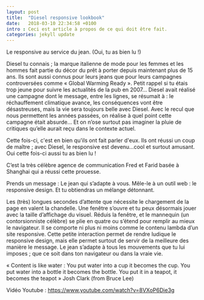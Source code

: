 ```yaml
---
layout: post
title:  "Diesel responsive lookbook"
date:   2018-03-10 22:34:58 +0100
intro : Ceci est article à propos de ce qui doit être fait.
categories: jekyll update
---
```

Le responsive au service du jean. (Oui, tu as bien lu !)

Diesel tu connais ; la marque italienne de mode pour les femmes et les hommes fait partie du décor du prêt à porter depuis maintenant plus de 15 ans.
Ils sont aussi connus pour leurs jeans que pour leurs campagnes controversées comme « Global Warming Ready ». Petit rappel si tu étais trop jeune pour suivre les actualités de la pub en 2007... Diesel avait réalisé une campagne dont le message, entre les lignes, se résumait à : le réchauffement climatique avance, les conséquences vont être désastreuses, mais la vie sera toujours belle avec Diesel. Avec le recul que nous permettent les années passées, on réalise à quel point cette campagne était absurde… Et on n’ose surtout pas imaginer la pluie de critiques qu’elle aurait reçu dans le contexte actuel.

Cette fois-ci, c'est en bien qu'ils ont fait parler d'eux. Ils ont réussi un coup de maître ; avec Diesel, le responsive est devenu...cool et surtout amusant. Oui cette fois-ci aussi tu as bien lu !


C’est la très célèbre agence de communication Fred et Farid basée à Shanghai qui a réussi cette prouesse.

Prends un message : Le jean qui s’adapte à vous. Mêle-le à un outil web : le responsive design. Et tu obtiendras un mélange détonnant.

Les (très) longues secondes d’attente que nécessite le chargement de la page en valent la chandelle. Une fenêtre s’ouvre et tu peux désormais jouer avec la taille d’affichage du visuel. Réduis la fenêtre, et le mannequin (un contorsionniste célèbre) se plie en quatre ou s’étend pour remplir au mieux le navigateur. Il se comporte ni plus ni moins comme le contenu lambda d’un site responsive.
Cette petite interaction permet de rendre ludique le responsive design, mais elle permet surtout de servir de la meilleure des manière le message.
Le jean s’adapte à tous les mouvements que tu lui imposes ; que ce soit dans ton navigateur ou dans la vraie vie.

« Content is like water :
You put water into a cup it becomes the cup.
You put water into a bottle it becomes the bottle.
You put it in a teapot, it becomes the teapot »
Josh Clark (from Bruce Lee)

Vidéo Youtube : https://www.youtube.com/watch?v=8VXoP6Die3g
